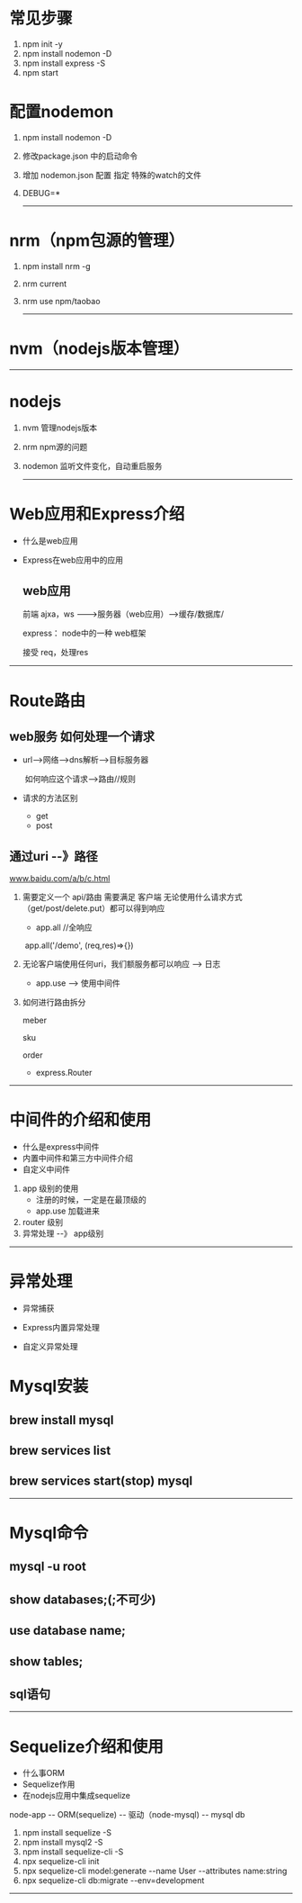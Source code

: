 # 常见步骤

1. npm init -y
2. npm install nodemon -D
3. npm install express -S
4. npm start



# 配置nodemon

1. npm install nodemon -D

2. 修改package.json 中的启动命令

3. 增加 nodemon.json 配置 指定 特殊的watch的文件

4. DEBUG=*

   ---

# nrm（npm包源的管理）

1. npm install nrm -g

2. nrm current

3. nrm use npm/taobao

   ---

# nvm（nodejs版本管理）

---

   



# nodejs

1.  nvm 管理nodejs版本

2. nrm npm源的问题

3. nodemon 监听文件变化，自动重启服务

   ---

      

# 	Web应用和Express介绍

* 什么是web应用

* Express在web应用中的应用


  ## web应用

  前端 
  ajxa，ws --->服务器（web应用）-->缓存/数据库/



  express： node中的一种 web框架

  接受 req，处理res

  

---

# Route路由

## web服务 如何处理一个请求

* url-->网络-->dns解析-->目标服务器

  ​	 如何响应这个请求-->路由//规则

* 请求的方法区别
  * get
  * post

## 通过uri --》路径

www.baidu.com/a/b/c.html

1. 需要定义一个 api/路由 需要满足 客户端 无论使用什么请求方式（get/post/delete.put）都可以得到响应

   *  app.all  //全响应

   ​         app.all('/demo', (req,res)=>{})

2. 无论客户端使用任何uri，我们额服务都可以响应 --> 日志

   * app.use --> 使用中间件

3. 如何进行路由拆分

   meber

   sku

   order

   

   * express.Router

---

# 中间件的介绍和使用

* 什么是express中间件
* 内置中间件和第三方中间件介绍
* 自定义中间件



1. app 级别的使用
   * 注册的时候，一定是在最顶级的
   * app.use 加载进来
2. router 级别
3. 异常处理 --》 app级别

---

# 异常处理

* 异常捕获

* Express内置异常处理

* 自定义异常处理

  

# Mysql安装

## brew install mysql

## brew services list

## brew services start(stop) mysql

---

# Mysql命令

## mysql -u root

## show databases;(;不可少)

## use database name;

## show tables;

## sql语句

---

# Sequelize介绍和使用

* 什么事ORM
* Sequelize作用
* 在nodejs应用中集成sequelize

node-app -- ORM(sequelize) -- 驱动（node-mysql) -- mysql db



1. npm install sequelize -S
2. npm install mysql2 -S 
3. npm install sequelize-cli -S
4. npx sequelize-cli init
5. npx sequelize-cli model:generate --name User --attributes name:string
6. npx sequelize-cli db:migrate --env=development

---

